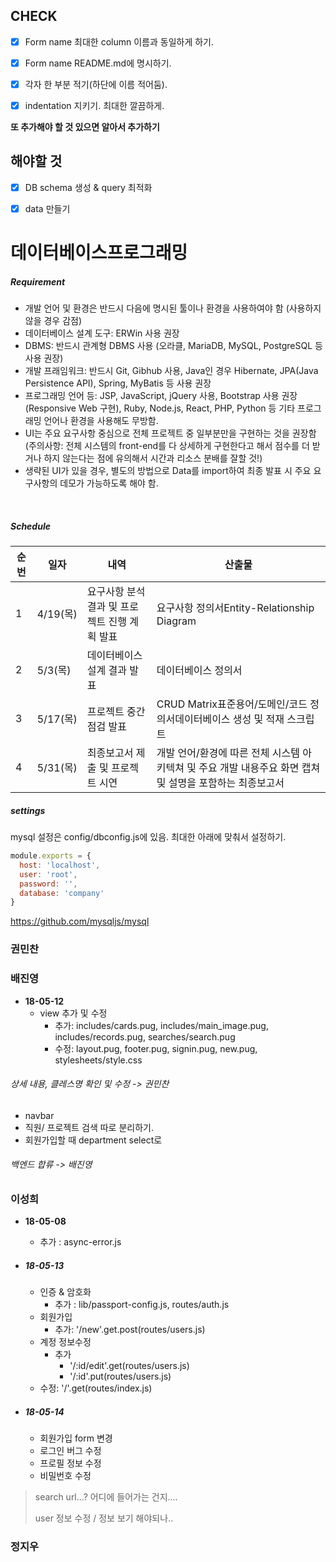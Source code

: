 ## CHECK

- [x] Form name 최대한 column 이름과 동일하게 하기.
- [x] Form name README.md에 명시하기.
- [x] 각자 한 부분 적기(하단에 이름 적어둠).
- [x] indentation 지키기. 최대한 깔끔하게.



**또 추가해야 할 것 있으면 알아서 추가하기**



## 해야할 것

- [x] DB schema 생성 & query 최적화             
- [x] data 만들기



# 데이터베이스프로그래밍

##### Requirement

- 개발 언어 및 환경은 반드시 다음에 명시된 툴이나 환경을 사용하여야 함 (사용하지 않을 경우 감점)
- 데이터베이스 설계 도구: ERWin 사용 권장
- DBMS: 반드시 관계형 DBMS 사용 (오라클,  MariaDB, MySQL, PostgreSQL 등 사용 권장)
- 개발 프래임워크: 반드시 Git, Gibhub 사용, Java인 경우 Hibernate, JPA(Java Persistence API), Spring, MyBatis 등 사용 권장
- 프로그래밍 언어 등: JSP, JavaScript, jQuery 사용, Bootstrap 사용 권장 (Responsive Web 구현), Ruby, Node.js, React, PHP, Python 등 기타 프로그래밍 언어나 환경을 사용해도 무방함.
- UI는 주요 요구사항 중심으로 전체 프로젝트 중 일부분만을 구현하는 것을 권장함 (주의사항: 전체 시스템의 front-end를 다 상세하게 구현한다고 해서 점수를 더 받거나 하지 않는다는 점에 유의해서 시간과 리소스 분배를 잘할 것!)
- 생략된 UI가 있을 경우, 별도의 방법으로 Data를 import하여 최종 발표 시 주요 요구사항의 데모가 가능하도록 해야 함. 

​     

##### Schedule

| 순번 | 일자     | 내역                                          | 산출물                                                       |
| ---- | -------- | --------------------------------------------- | ------------------------------------------------------------ |
| 1    | 4/19(목) | 요구사항 분석 결과 및 프로젝트 진행 계획 발표 | 요구사항 정의서Entity-Relationship Diagram                   |
| 2    | 5/3(목)  | 데이터베이스 설계 결과 발표                   | 데이터베이스 정의서                                          |
| 3    | 5/17(목) | 프로젝트 중간점검 발표                        | CRUD Matrix표준용어/도메인/코드 정의서데이터베이스 생성 및 적재 스크립트 |
| 4    | 5/31(목) | 최종보고서 제출 및 프로젝트 시연              | 개발 언어/환경에 따른 전체 시스템 아키텍쳐 및 주요 개발 내용주요 화면 캡쳐 및 설명을 포함하는 최종보고서 |



##### settings

mysql 설정은 config/dbconfig.js에 있음. 최대한 아래에 맞춰서 설정하기.

```javascript
module.exports = {
  host: 'localhost',
  user: 'root',
  password: '',
  database: 'company'
}
```

https://github.com/mysqljs/mysql



### 권민찬



### 배진영

- **18-05-12** 
  - view 추가 및 수정
    - 추가: includes/cards.pug, includes/main_image.pug, includes/records.pug, searches/search.pug
    - 수정: layout.pug, footer.pug, signin.pug, new.pug, stylesheets/style.css
###### 상세 내용, 클레스명 확인 및 수정 -> 권민찬

- navbar
- 직원/ 프로젝트 검색 따로 분리하기.
- 회원가입할 때 department select로 

###### 백엔드 합류 -> 배진영


### 이성희

- **18-05-08** 
  - 추가 : async-error.js

- ##### 18-05-13

  - 인증 & 암호화
    - 추가 : lib/passport-config.js, routes/auth.js 
  - 회원가입
    - 추가: '/new'.get.post(routes/users.js)
  - 계정 정보수정
    - 추가
      - '/:id/edit'.get(routes/users.js)
      - '/:id'.put(routes/users.js) 
  - 수정: '/'.get(routes/index.js)

- ##### 18-05-14
  - 회원가입 form 변경
  - 로그인 버그 수정
  - 프로필 정보 수정
  - 비밀번호 수정

> search url...? 어디에 들어가는 건지....
>
> user 정보 수정 / 정보 보기 해야되나..

### 정지우

